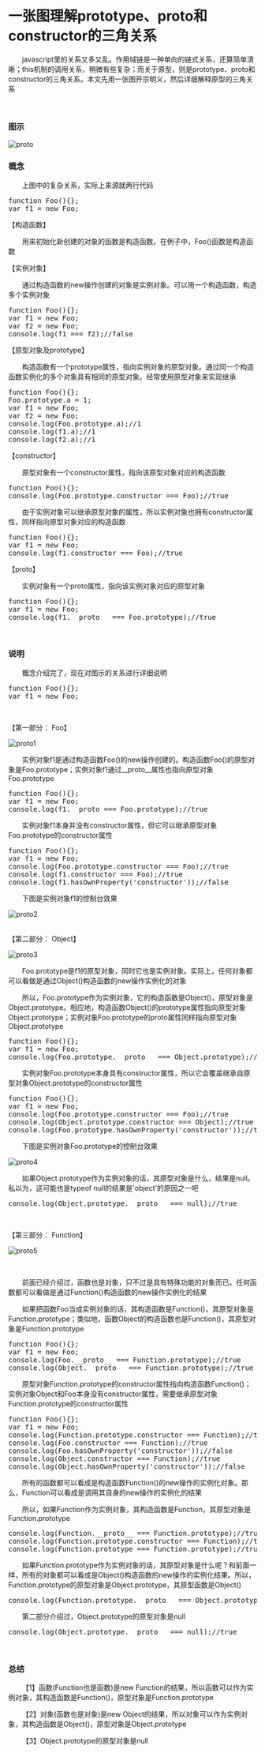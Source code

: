 # 一张图理解prototype、proto和constructor的三角关系

&emsp;&emsp;javascript里的关系又多又乱。作用域链是一种单向的链式关系，还算简单清晰；this机制的调用关系，稍微有些复杂；而关于原型，则是prototype、proto和constructor的三角关系。本文先用一张图开宗明义，然后详细解释原型的三角关系

&nbsp;

### 图示

![proto](https://pic.xiaohuochai.site/blog/JS_ECMA_grammer_proto.png)
&nbsp;

### 概念

&emsp;&emsp;上图中的复杂关系，实际上来源就两行代码

<div>
<pre>function Foo(){};
var f1 = new Foo;</pre>
</div>

【构造函数】

&emsp;&emsp;用来初始化新创建的对象的函数是构造函数。在例子中，Foo()函数是构造函数

【实例对象】

&emsp;&emsp;通过构造函数的new操作创建的对象是实例对象。可以用一个构造函数，构造多个实例对象

<div>
<pre>function Foo(){};
var f1 = new Foo;
var f2 = new Foo;
console.log(f1 === f2);//false</pre>
</div>

【原型对象及prototype】

&emsp;&emsp;构造函数有一个prototype属性，指向实例对象的原型对象。通过同一个构造函数实例化的多个对象具有相同的原型对象。经常使用原型对象来实现继承

<div>
<pre>function Foo(){};
Foo.prototype.a = 1;
var f1 = new Foo;
var f2 = new Foo;
console.log(Foo.prototype.a);//1
console.log(f1.a);//1
console.log(f2.a);//1</pre>
</div>

【constructor】

&emsp;&emsp;原型对象有一个constructor属性，指向该原型对象对应的构造函数

<div>
<pre>function Foo(){};
console.log(Foo.prototype.constructor === Foo);//true</pre>
</div>

&emsp;&emsp;由于实例对象可以继承原型对象的属性，所以实例对象也拥有constructor属性，同样指向原型对象对应的构造函数

<div>
<pre>function Foo(){};
var f1 = new Foo;
console.log(f1.constructor === Foo);//true</pre>
</div>

【proto】

&emsp;&emsp;实例对象有一个proto属性，指向该实例对象对应的原型对象

<div>
<pre>function Foo(){};
var f1 = new Foo;
console.log(f1.__proto__ === Foo.prototype);//true</pre>
</div>

&nbsp;

### 说明

&emsp;&emsp;概念介绍完了，现在对图示的关系进行详细说明

<div>
<pre>function Foo(){};
var f1 = new Foo;</pre>
</div>

&nbsp;

【第一部分： Foo】

![proto1](https://pic.xiaohuochai.site/blog/JS_ECMA_grammer_proto1.jpg)

&emsp;&emsp;实例对象f1是通过构造函数Foo()的new操作创建的。构造函数Foo()的原型对象是Foo.prototype；实例对象f1通过__proto__属性也指向原型对象Foo.prototype

<div>
<pre>function Foo(){};
var f1 = new Foo;
console.log(f1.__proto === Foo.prototype);//true</pre>
</div>

&emsp;&emsp;实例对象f1本身并没有constructor属性，但它可以继承原型对象Foo.prototype的constructor属性

<div>
<pre>function Foo(){};
var f1 = new Foo;
console.log(Foo.prototype.constructor === Foo);//true
console.log(f1.constructor === Foo);//true
console.log(f1.hasOwnProperty('constructor'));//false</pre>
</div>

&emsp;&emsp;下图是实例对象f1的控制台效果

![proto2](https://pic.xiaohuochai.site/blog/JS_ECMA_grammer_proto2.jpg)

<div>&nbsp;</div>
<div>【第二部分： Object】</div>

![proto3](https://pic.xiaohuochai.site/blog/JS_ECMA_grammer_proto3.jpg)

&emsp;&emsp;Foo.prototype是f1的原型对象，同时它也是实例对象。实际上，任何对象都可以看做是通过Object()构造函数的new操作实例化的对象

&emsp;&emsp;所以，Foo.prototype作为实例对象，它的构造函数是Object()，原型对象是Object.prototype。相应地，构造函数Object()的prototype属性指向原型对象Object.prototype；实例对象Foo.prototype的proto属性同样指向原型对象Object.prototype

<div>
<pre>function Foo(){};
var f1 = new Foo;
console.log(Foo.prototype.__proto__ === Object.prototype);//true</pre>
</div>

&emsp;&emsp;实例对象Foo.prototype本身具有constructor属性，所以它会覆盖继承自原型对象Object.prototype的constructor属性

<div>
<pre>function Foo(){};
var f1 = new Foo;
console.log(Foo.prototype.constructor === Foo);//true
console.log(Object.prototype.constructor === Object);//true
console.log(Foo.prototype.hasOwnProperty('constructor'));//true</pre>
</div>

&emsp;&emsp;下图是实例对象Foo.prototype的控制台效果


![proto4](https://pic.xiaohuochai.site/blog/JS_ECMA_grammer_proto4.jpg)

&emsp;&emsp;如果Object.prototype作为实例对象的话，其原型对象是什么，结果是null。私以为，这可能也是typeof null的结果是'object'的原因之一吧
<div>
<pre>console.log(Object.prototype.__proto__ === null);//true</pre>
</div>

&nbsp;

【第三部分： Function】

![proto5](https://pic.xiaohuochai.site/blog/JS_ECMA_grammer_proto5.jpg)

<div>&nbsp;</div>

&emsp;&emsp;前面已经介绍过，函数也是对象，只不过是具有特殊功能的对象而已。任何函数都可以看做是通过Function()构造函数的new操作实例化的结果

&emsp;&emsp;如果把函数Foo当成实例对象的话，其构造函数是Function()，其原型对象是Function.prototype；类似地，函数Object的构造函数也是Function()，其原型对象是Function.prototype

<div>
<pre>function Foo(){};
var f1 = new Foo;
console.log(Foo.__proto__ === Function.prototype);//true
console.log(Object.__proto__ === Function.prototype);//true</pre>
</div>

&emsp;&emsp;原型对象Function.prototype的constructor属性指向构造函数Function()；实例对象Object和Foo本身没有constructor属性，需要继承原型对象Function.prototype的constructor属性

<div>
<pre>function Foo(){};
var f1 = new Foo;
console.log(Function.prototype.constructor === Function);//true
console.log(Foo.constructor === Function);//true
console.log(Foo.hasOwnProperty('constructor'));//false
console.log(Object.constructor === Function);//true
console.log(Object.hasOwnProperty('constructor'));//false</pre>
</div>

&emsp;&emsp;所有的函数都可以看成是构造函数Function()的new操作的实例化对象。那么，Function可以看成是调用其自身的new操作的实例化的结果

&emsp;&emsp;所以，如果Function作为实例对象，其构造函数是Function，其原型对象是Function.prototype

<div>
<pre>console.log(Function.__proto__ === Function.prototype);//true
console.log(Function.prototype.constructor === Function);//true
console.log(Function.prototype === Function.prototype);//true</pre>
</div>

&emsp;&emsp;如果Function.prototype作为实例对象的话，其原型对象是什么呢？和前面一样，所有的对象都可以看成是Object()构造函数的new操作的实例化结果。所以，Function.prototype的原型对象是Object.prototype，其原型函数是Object()

<div>
<pre>console.log(Function.prototype.__proto__ === Object.prototype);//true</pre>
</div>

&emsp;&emsp;第二部分介绍过，Object.prototype的原型对象是null

<div>
<pre>console.log(Object.prototype.__proto__ === null);//true</pre>
</div>

&nbsp;

### 总结

&emsp;&emsp;【1】函数(Function也是函数)是new Function的结果，所以函数可以作为实例对象，其构造函数是Function()，原型对象是Function.prototype

&emsp;&emsp;【2】对象(函数也是对象)是new Object的结果，所以对象可以作为实例对象，其构造函数是Object()，原型对象是Object.prototype

&emsp;&emsp;【3】Object.prototype的原型对象是null

